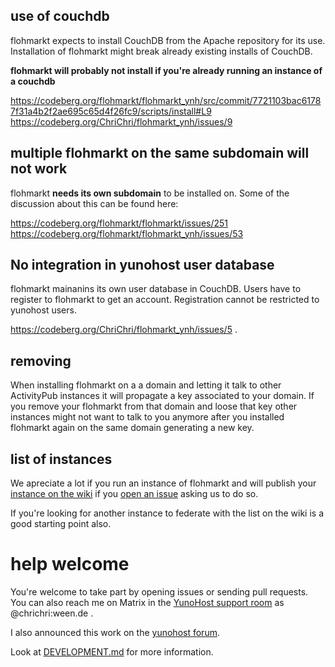 ## use of couchdb 

flohmarkt expects to install CouchDB from the Apache repository for its use. Installation of flohmarkt might break already existing installs of CouchDB.

**flohmarkt will probably not install if you're already running an instance of a couchdb**

https://codeberg.org/flohmarkt/flohmarkt_ynh/src/commit/7721103bac61787f31a4b2f2ae695c65d4f26fc9/scripts/install#L9
https://codeberg.org/ChriChri/flohmarkt_ynh/issues/9

## multiple flohmarkt on the same subdomain will not work

flohmarkt **needs its own subdomain** to be installed on. Some of the discussion about this can be found here:

https://codeberg.org/flohmarkt/flohmarkt/issues/251
https://codeberg.org/flohmarkt/flohmarkt_ynh/issues/53

## No integration in yunohost user database

flohmarkt mainanins its own user database in CouchDB. Users have to register to flohmarkt to get an account. Registration cannot be restricted to yunohost users.

https://codeberg.org/ChriChri/flohmarkt_ynh/issues/5 .

## removing

When installing flohmarkt on a a domain and letting it talk to other ActivityPub instances it will propagate a key associated to your domain. If you remove your flohmarkt from that domain and loose that key other instances might not want to talk to you anymore after you installed flohmarkt again on the same domain generating a new key.

## list of instances

We apreciate a lot if you run an instance of flohmarkt and will publish your [instance on the wiki](https://codeberg.org/flohmarkt/flohmarkt/wiki/flohmarkt-instances) if you [open an issue](https://codeberg.org/flohmarkt/flohmarkt/issues) asking us to do so.

If you're looking for another instance to federate with the list on the wiki is a good starting point also.

# help welcome

You're welcome to take part by opening issues or sending pull requests. You can also reach me on Matrix in the [YunoHost support room](https://matrix.to/#/%23yunohost:matrix.org) as @chrichri:ween.de .

I also announced this work on the [yunohost forum](https://forum.yunohost.org/t/ynh-flohmarkt-flohmarkt-as-an-app-for-yunohost/28455?u=chrichri).

Look at [DEVELOPMENT.md](doc/DEVELOPMENT.md) for more information.
